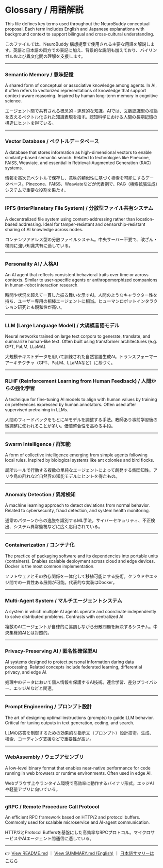 # Glossary / 用語解説

This file defines key terms used throughout the NeuroBuddy conceptual proposal. Each term includes English and Japanese explanations with background context to support bilingual and cross-cultural understanding.

このファイルでは、NeuroBuddy 構想提案で使用される主要な用語を解説します。英語と日本語の両方での表記に加え、背景的な説明も加えており、バイリンガルおよび異文化間の理解を支援します。

---

### Semantic Memory / 意味記憶

A shared form of conceptual or associative knowledge among agents. In AI, it often refers to vectorized representations of knowledge that support context-aware reasoning. Inspired by human long-term memory in cognitive science.

エージェント間で共有される概念的・連想的な知識。AIでは、文脈認識型の推論を支えるベクトル化された知識表現を指す。認知科学における人間の長期記憶の構造にヒントを得ている。

---

### Vector Database / ベクトルデータベース

A database that stores information as high-dimensional vectors to enable similarity-based semantic search. Related to technologies like Pinecone, FAISS, Weaviate, and essential in Retrieval-Augmented Generation (RAG) systems.

情報を高次元ベクトルで保存し、意味的類似性に基づく検索を可能にするデータベース。Pinecone、FAISS、Weaviateなどが代表例で、RAG（検索拡張生成）システムで重要な役割を果たす。

---

### IPFS (InterPlanetary File System) / 分散型ファイル共有システム

A decentralized file system using content-addressing rather than location-based addressing. Ideal for tamper-resistant and censorship-resistant sharing of AI knowledge across nodes.

コンテンツアドレス型の分散ファイルシステム。中央サーバー不要で、改ざん・検閲に強い知識共有に適している。

---

### Personality AI / 人格AI

An AI agent that reflects consistent behavioral traits over time or across contexts. Similar to user-specific agents or anthropomorphized companions in human-robot interaction research.

時間や状況を超えて一貫した振る舞いを示すAI。人間のようなキャラクター性を持ち、ユーザー専用の相棒エージェントに相当。ヒューマンロボットインタラクション研究とも親和性が高い。

---

### LLM (Large Language Model) / 大規模言語モデル

Neural networks trained on large text corpora to generate, translate, and summarize human-like text. Often built using transformer architectures (e.g. GPT, PaLM, LLaMA).

大規模テキストデータを用いて訓練された自然言語生成AI。トランスフォーマーアーキテクチャ（GPT、PaLM、LLaMAなど）に基づく。

---

### RLHF (Reinforcement Learning from Human Feedback) / 人間からの強化学習

A technique for fine-tuning AI models to align with human values by training on preferences expressed by human annotators. Often used after supervised pretraining in LLMs.

人間のフィードバックをもとにAIモデルを調整する手法。教師あり事前学習後の微調整に使われることが多い。価値整合性を高める手段。

---

### Swarm Intelligence / 群知能

A form of collective intelligence emerging from simple agents following local rules. Inspired by biological systems like ant colonies and bird flocks.

局所ルールで行動する複数の単純なエージェントによって創発する集団知性。アリや鳥の群れなど自然界の知能モデルにヒントを得たもの。

---

### Anomaly Detection / 異常検知

A machine learning approach to detect deviations from normal behavior. Related to cybersecurity, fraud detection, and system health monitoring.

通常のパターンからの逸脱を識別するML手法。サイバーセキュリティ、不正検出、システム異常監視などに広く応用されている。

---

### Containerization / コンテナ化

The practice of packaging software and its dependencies into portable units (containers). Enables scalable deployment across cloud and edge devices. Docker is the most common implementation.

ソフトウェアとその依存関係を一体化して移植可能にする技術。クラウドやエッジ間での一貫性ある展開が可能。代表的な実装はDocker。

---

### Multi-Agent System / マルチエージェントシステム

A system in which multiple AI agents operate and coordinate independently to solve distributed problems. Contrasts with centralized AI.

複数のAIエージェントが自律的に協調しながら分散問題を解決するシステム。中央集権的AIとは対照的。

---

### Privacy-Preserving AI / 匿名性確保型AI

AI systems designed to protect personal information during data processing. Related concepts include federated learning, differential privacy, and edge AI.

処理中のデータにおいて個人情報を保護するAI技術。連合学習、差分プライバシー、エッジAIなどと関連。

---

### Prompt Engineering / プロンプト設計

The art of designing optimal instructions (prompts) to guide LLM behavior. Critical for tuning outputs in text generation, coding, and search.

LLMの応答を制御するための効果的な指示文（プロンプト）設計技術。生成、検索、コーディング支援などで重要性が高い。

---

### WebAssembly / ウェブアセンブリ

A low-level binary format that enables near-native performance for code running in web browsers or runtime environments. Often used in edge AI.

Webブラウザ上やランタイム環境で高効率に動作するバイナリ形式。エッジAIや軽量アプリに向いている。

---

### gRPC / Remote Procedure Call Protocol

An efficient RPC framework based on HTTP/2 and protocol buffers. Commonly used for scalable microservice and AI-agent communication.

HTTP/2とProtocol Buffersを基盤にした高効率なRPCプロトコル。マイクロサービスやAIエージェント間通信に適している。

---

👉 [View README.md](../README.md) ｜ [View SUMMARY.md (English)](./SUMMARY.md) ｜ [日本語サマリーはこちら](./SUMMARY_ja.md)
